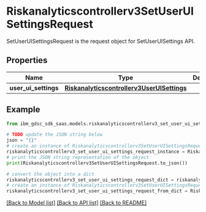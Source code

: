 # Riskanalyticscontrollerv3SetUserUISettingsRequest

SetUserUISettingsRequest is the request object for SetUserUISettings API.

## Properties

Name | Type | Description | Notes
------------ | ------------- | ------------- | -------------
**user_ui_settings** | [**Riskanalyticscontrollerv3UserUISettings**](Riskanalyticscontrollerv3UserUISettings.md) |  | [optional] 

## Example

```python
from ibm_gdsc_sdk_saas.models.riskanalyticscontrollerv3_set_user_ui_settings_request import Riskanalyticscontrollerv3SetUserUISettingsRequest

# TODO update the JSON string below
json = "{}"
# create an instance of Riskanalyticscontrollerv3SetUserUISettingsRequest from a JSON string
riskanalyticscontrollerv3_set_user_ui_settings_request_instance = Riskanalyticscontrollerv3SetUserUISettingsRequest.from_json(json)
# print the JSON string representation of the object
print(Riskanalyticscontrollerv3SetUserUISettingsRequest.to_json())

# convert the object into a dict
riskanalyticscontrollerv3_set_user_ui_settings_request_dict = riskanalyticscontrollerv3_set_user_ui_settings_request_instance.to_dict()
# create an instance of Riskanalyticscontrollerv3SetUserUISettingsRequest from a dict
riskanalyticscontrollerv3_set_user_ui_settings_request_from_dict = Riskanalyticscontrollerv3SetUserUISettingsRequest.from_dict(riskanalyticscontrollerv3_set_user_ui_settings_request_dict)
```
[[Back to Model list]](../README.md#documentation-for-models) [[Back to API list]](../README.md#documentation-for-api-endpoints) [[Back to README]](../README.md)


